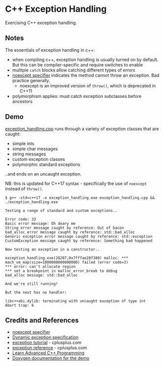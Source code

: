 # C++ Exception Handling

Exercising C++ exception handling.

## Notes

The essentials of exception handling in c++:

* when compiling c++, exception handling is usually turned on by default. But this can be compiler-specific and require switches to enable
* mulitple `catch` blocks allow catching different types of errors
* [noexcept specifier](https://en.cppreference.com/w/cpp/language/noexcept_spec) indicates the method cannot throw an exception. Bad practice generally.
    * noexcept is an improved version of `throw()`, which is deprecated in C++11
* polymorphism applies: must catch exception subclasses before ancestors


## Demo

[exception_handling.cpp](./exception_handling.cpp) runs through a variety of exception classes that are caught:

* simple ints
* simple char messages
* string messages
* custom exception classes
* polymorphic standard exceptions

..and ends on an uncaught exception.

NB: this is updated for C++17 syntax - specifically the use of `noexcept` instead of `throw()`.

    $ g++ -std=c++17 -o exception_handling.exe exception_handling.cpp && ./exception_handling.exe

    Testing a range of standard and custom exceptions..

    Error code: 33
    Basic error message: Oh deary me
    String error message caught by reference: Out of bacon
    bad_alloc error message caught by reference: std::bad_alloc
    Generic exception error message caught by reference: std::exception
    CustomException message caught by reference: Something bad happened

    Now testing an exception in a constructor..

    exception_handling.exe(28207,0x7fffae28f380) malloc: *** mach_vm_map(size=1000000000000000) failed (error code=3)
    *** error: can't allocate region
    *** set a breakpoint in malloc_error_break to debug
    bad_alloc message: std::bad_alloc

    And we're still running!

    But the next has no handler:

    libc++abi.dylib: terminating with uncaught exception of type int
    Abort trap: 6


## Credits and References

* [noexcept specifier](https://en.cppreference.com/w/cpp/language/noexcept_spec)
* [Dynamic exception specification](https://en.cppreference.com/w/cpp/language/except_spec)
* [exception tutorial](http://www.cplusplus.com/doc/tutorial/exceptions/) - cplusplus.com
* [exception reference](http://www.cplusplus.com/reference/exception/exception/) - cplusplus.com
* [Learn Advanced C++ Programming](https://www.udemy.com/learn-advanced-c-programming/)
* [Doxygen documentation for the demo](https://codingkata.tardate.com/cpp/exception_handling/doc/html/)
